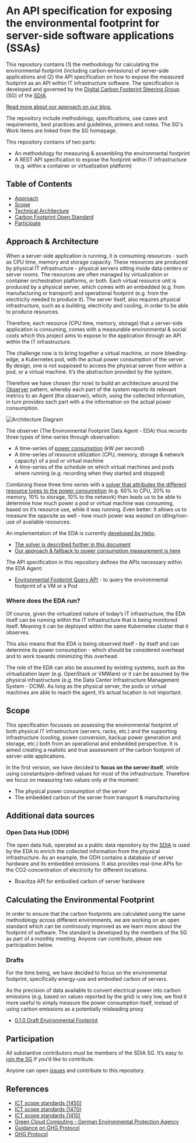 # An API specification for exposing the environmental footprint for server-side software applications (SSAs)

This repository contains (1) the methodology for calculating the environmental footprint (including carbon emissions) of server-side applications and (2) the API specification on how to expose the measured footprint as an API within IT infrastructure software. The specification is developed and governed by the [Digital Carbon Footprint Steering Group][1] (SG) of the [SDIA][2].

[Read more about our approach on our blog.](https://blog.sdialliance.org/steering-group-update-environmental-footprint-framework-for-server-side-applications)

The repository include methodology, specifications, use cases and requirements, best practices and guidelines, primers and notes. The SG's Work Items are linked from the SG homepage.

This repository contains of two parts:

* An methodology for measuring & assembling the environmental footprint
* A REST API specification to expose the footprint within IT infrastructure (e.g. within a container or virtualization platform)

## Table of Contents

* [Approach][3]
* [Scope][4]
* [Technical Architecture][5]
* [Carbon Footprint Open Standard][6]
* [Participate][7]

<a name="approach"></a>

## Approach & Architecture

When a server-side application is running, it is consuming resources - such as CPU time, memory and storage capacity. These resources are produced by physical IT infrastructure - physical servers sitting inside data centers or server rooms. The resources are often managed by virtualization or container orchestration platforms, or both. Each virtual resource unit is produced by a physical server, which comes with an embedded (e.g. from manufacturing or transport) and operational footprint (e.g. from the electricity needed to produce it). The server itself, also requires physical infrastructure, such as a building, electricity and cooling, in order to be able to produce resources. 

Therefore, each resource (CPU time, memory, storage) that a server-side application is consuming, comes with a measurable environmental & social costs which this project aims to expose to the application through an API within the IT infrastructure. 

The challenge now is to bring together a virtual machine, or more bleeding-edge, a Kubernetes pod, with the actual power consumption of the server. By design, one is not supposed to access the physical server from within a pod, or a virtual machine. It’s the abstraction provided by the system.

Therefore we have chosen (for now) to build an architecture around the [Observer][8] pattern, whereby each part of the system reports its relevant metrics to an Agent (the observer), which, using the collected information, in turn provides each part with a the information on the actual power consumption.

![Architecture Diagram](https://docs.google.com/drawings/d/e/2PACX-1vTL2svMiZCM1z1DRSv7A90_qCyT8Q6bvcAcuroxOly8hgRxfzdIKS6t-CVSAK7sEc1kWs549degfBjk/pub?w=1552&amp;h=843)

The observer (The Environmental Footprint Data Agent - EDA) thus records three types of time-series through observation:

* A time-series of [power consumption](https://github.com/SDIAlliance/carbon-footprint-ssa/blob/main/power_consumption_resolver.md) (kW per second)
* A time-series of resource utilization (CPU, memory, storage & network capacity) of a pod or virtual machine
* A time-series of the schedule on which virtual machines and pods where running (e.g. recording when they started and stopped)

Combining these three time series with a [solver that attributes the different resource types to the power consumption](https://github.com/SDIAlliance/carbon-footprint-ssa/blob/main/resource_allocation_resolver.md) (e.g. 60% to CPU, 20% to memory, 10% to storage, 10% to the network) then leads us to be able to determine how much power a pod or virtual machine was consuming, based on it’s resource use, while it was running. Even better: It allows us to measure the opposite as well - how much power was wasted on idling/non-use of available resources.

An implementation of the EDA is currently [developed by Helio](https://github.com/helio/k8s-eda-implementation).

* [The solver is described further in this document](https://github.com/SDIAlliance/carbon-footprint-ssa/blob/main/resource_allocation_resolver.md)
* [Our approach & fallback to power consumption measurement is here](https://github.com/SDIAlliance/carbon-footprint-ssa/blob/main/power_consumption_resolver.md)

The API specification in this repository defines the APIs necessary within the EDA Agent:

* [Environmental Footprint Query API](https://sdia.stoplight.io/docs/carbon-footprint-ssa-rest-api/b3A6MzgzMzM5OTQ-get) - to query the environmental footprint of a VM or a Pod

### Where does the EDA run?

Of course, given the virtualized nature of today’s IT infrastructure, the EDA itself can be running within the IT infrastructure that is being monitored itself. Meaning it can be deployed within the same Kubernetes cluster that it observes. 

This also means that the EDA is being observed itself - by itself and can determine its power consumption - which should be considered overhead and to work towards minimizing this overhead.

The role of the EDA can also be assumed by existing systems, such as the virtualization layer (e.g. OpenStack or VMWare) or it can be assumed by the physical infrastructure (e.g. the Data Center Infrastructure Management System - DCIM). As long as the physical server, the pods or virtual machines are able to reach the agent, it’s actual location is not important.

<a name="scope"></a>

## Scope

This specification focusses on assessing the environmental footprint of both physical IT infrastructure (servers, racks, etc.) and the supporting infrastructure (cooling, power conversion, backup power generation and storage, etc.) both from an operational and embedded perspective. It is aimed creating a realistic and true assessment of the carbon footprint of server-side applications.

In the first version, we have decided to **focus on the server itself**, while using constants/pre-defined values for most of the infrastructure. Therefore we focus on measuring two values only at the moment:

* The physical power consumption of the server
* The embedded carbon of the server from transport & manufacturing

<a name="architecture"></a>

## Additional data sources

### Open Data Hub (ODH)

The open data hub, operated as a public data repository by the [SDIA][9] is used by the EDA to enrich the collected information from the physical infrastructure. As an example, the ODH contains a database of server hardware and its embedded emissions. It also provides real-time APIs for the CO2-concentration of electricity for different locations.

* Boavitza API for embodied carbon of server hardware

<a name="footprint"></a>

## Calculating the Environmental Footprint

In order to ensure that the carbon footprints are calculated using the same methodology across different environments, we are working on an open standard which can be continously improved as we learn more about the footprint of software. The standard is developed by the members of the SG as part of a monthly meeting. Anyone can contribute, please see participation below.

### Drafts

For the time being, we have decided to focus on the environmental footprint, specifically energy-use and embodied carbon of servers.

As the precision of data available to convert electrical power into carbon emissions (e.g. based on values reported by the grid) is very low, we find it more useful to simply measure the power consumption itself, instead of using carbon emissions as a potentially misleading proxy.

* [0.1.0 Draft Environmental Footprint][10]

<a name="participation"></a>

## Participation

All substantive contributors must be members of the SDIA SG. It’s easy to [join the SG][11] if you’d like to contribute.

Anyone can open [issues][12] and contribute to this repository.

## References

* [ICT scope standards (1450)][13]
* [ICT scope standards (1470)][14]
* [ICT scope standards (1410)][15]
* [Green Cloud Computing - German Environmental Protection Agency][16]
* [Guidance on GHG Protocol][17]
* [GHG Protocol][18]

[1]:	https://sdialliance.org/steering-groups/assessing-the-digital-carbon-footprint
[2]:	https://sdialliance.org
[3]:	#approach
[4]:	#scope
[5]:	#architecture
[6]:	#footprint
[7]:	#participation
[8]:	https://en.wikipedia.org/wiki/Observer_pattern
[9]:	https://sdia.io
[10]:	https://github.com/SDIAlliance/carbon-footprint-ssa/blob/main/environmental_footprint.v0.1.0.md
[11]:	https://sdialliance.org/steering-groups/assessing-the-digital-carbon-footprint
[12]:	https://github.com/SDIAlliance/carbon-footprint-ssa/issues
[13]:	https://www.itu.int/rec/T-REC-L.1450-201809-I/en
[14]:	https://www.itu.int/rec/T-REC-L.1470/en
[15]:	https://www.itu.int/rec/T-REC-L.1410/en
[16]:	https://www.umweltbundesamt.de/sites/default/files/medien/5750/publikationen/2021-06-17_texte_94-2021_green-cloud-computing.pdf
[17]:	https://ghgprotocol.org/guidance-built-ghg-protocol
[18]:	https://www.ghgprotocol.org/sites/default/files/ghgp/GHGP-ICTSG%20-%20ALL%20Chapters.pdf
